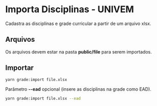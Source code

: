 # Importa Disciplinas - UNIVEM

Cadastra as disciplinas e grade curricular a partir de um arquivo xlsx.

## Arquivos

Os arquivos devem estar na pasta **public/file** para serem importados.

## Importar

```sh
yarn grade:import file.xlsx
```

Parâmetro **--ead** opcional (insere as disciplinas na grade como EAD).

```sh
yarn grade:import file.xlsx --ead
```
